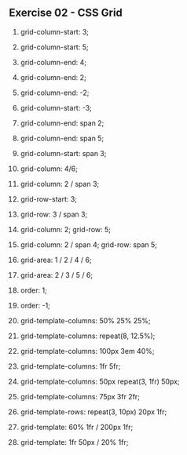 ## Exercise 02 - CSS Grid

1. grid-column-start: 3;
2. grid-column-start: 5;
3. grid-column-end: 4;
4. grid-column-end: 2;
5. grid-column-end: -2;
6. grid-column-start: -3;
7. grid-column-end: span 2;
8. grid-column-end: span 5;
9. grid-column-start: span 3;
10. grid-column: 4/6;
11. grid-column: 2 / span 3;
12. grid-row-start: 3;
13. grid-row: 3 / span 3;

14. grid-column: 2;
    grid-row: 5;

15. grid-column: 2 / span 4;
    grid-row: span 5;

16. grid-area: 1 / 2 / 4 / 6;
17. grid-area: 2 / 3 / 5 / 6;
18. order: 1;
19. order: -1;
20. grid-template-columns: 50% 25% 25%;
21. grid-template-columns: repeat(8, 12.5%);
22. grid-template-columns: 100px 3em 40%;
23. grid-template-columns: 1fr 5fr;
24. grid-template-columns: 50px repeat(3, 1fr) 50px;
25. grid-template-columns: 75px 3fr 2fr;
26. grid-template-rows: repeat(3, 10px) 20px 1fr;
27. grid-template: 60% 1fr / 200px 1fr;
28. grid-template: 1fr 50px / 20% 1fr;